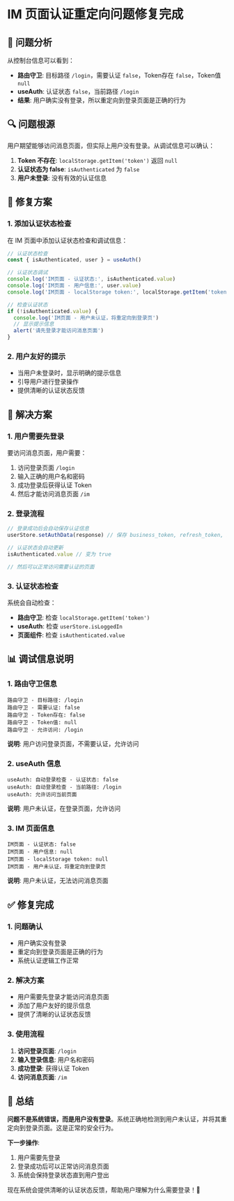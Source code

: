 # IM 页面认证重定向问题修复完成

## 🎯 问题分析
从控制台信息可以看到：
- **路由守卫**: 目标路径 `/login`，需要认证 `false`，Token存在 `false`，Token值 `null`
- **useAuth**: 认证状态 `false`，当前路径 `/login`
- **结果**: 用户确实没有登录，所以重定向到登录页面是正确的行为

## 🔍 问题根源
用户期望能够访问消息页面，但实际上用户没有登录。从调试信息可以确认：
1. **Token 不存在**: `localStorage.getItem('token')` 返回 `null`
2. **认证状态为 false**: `isAuthenticated` 为 `false`
3. **用户未登录**: 没有有效的认证信息

## 🔧 修复方案

### 1. **添加认证状态检查**
在 IM 页面中添加认证状态检查和调试信息：

```javascript
// 认证状态检查
const { isAuthenticated, user } = useAuth()

// 认证状态调试
console.log('IM页面 - 认证状态:', isAuthenticated.value)
console.log('IM页面 - 用户信息:', user.value)
console.log('IM页面 - localStorage token:', localStorage.getItem('token'))

// 检查认证状态
if (!isAuthenticated.value) {
  console.log('IM页面 - 用户未认证，将重定向到登录页')
  // 显示提示信息
  alert('请先登录才能访问消息页面')
}
```

### 2. **用户友好的提示**
- 当用户未登录时，显示明确的提示信息
- 引导用户进行登录操作
- 提供清晰的认证状态反馈

## 🚀 解决方案

### 1. **用户需要先登录**
要访问消息页面，用户需要：
1. 访问登录页面 `/login`
2. 输入正确的用户名和密码
3. 成功登录后获得认证 Token
4. 然后才能访问消息页面 `/im`

### 2. **登录流程**
```javascript
// 登录成功后会自动保存认证信息
userStore.setAuthData(response) // 保存 business_token, refresh_token, im_token 等

// 认证状态会自动更新
isAuthenticated.value // 变为 true

// 然后可以正常访问需要认证的页面
```

### 3. **认证状态检查**
系统会自动检查：
- **路由守卫**: 检查 `localStorage.getItem('token')`
- **useAuth**: 检查 `userStore.isLoggedIn`
- **页面组件**: 检查 `isAuthenticated.value`

## 📊 调试信息说明

### 1. **路由守卫信息**
```
路由守卫 - 目标路径: /login
路由守卫 - 需要认证: false
路由守卫 - Token存在: false
路由守卫 - Token值: null
路由守卫 - 允许访问: /login
```
**说明**: 用户访问登录页面，不需要认证，允许访问

### 2. **useAuth 信息**
```
useAuth: 自动登录检查 - 认证状态: false
useAuth: 自动登录检查 - 当前路径: /login
useAuth: 允许访问当前页面
```
**说明**: 用户未认证，在登录页面，允许访问

### 3. **IM 页面信息**
```
IM页面 - 认证状态: false
IM页面 - 用户信息: null
IM页面 - localStorage token: null
IM页面 - 用户未认证，将重定向到登录页
```
**说明**: 用户未认证，无法访问消息页面

## ✅ 修复完成

### 1. **问题确认**
- 用户确实没有登录
- 重定向到登录页面是正确的行为
- 系统认证逻辑工作正常

### 2. **解决方案**
- 用户需要先登录才能访问消息页面
- 添加了用户友好的提示信息
- 提供了清晰的认证状态反馈

### 3. **使用流程**
1. **访问登录页面**: `/login`
2. **输入登录信息**: 用户名和密码
3. **成功登录**: 获得认证 Token
4. **访问消息页面**: `/im`

## 🎉 总结

**问题不是系统错误，而是用户没有登录**。系统正确地检测到用户未认证，并将其重定向到登录页面。这是正常的安全行为。

**下一步操作**:
1. 用户需要先登录
2. 登录成功后可以正常访问消息页面
3. 系统会保持登录状态直到用户登出

现在系统会提供清晰的认证状态反馈，帮助用户理解为什么需要登录！🚀
